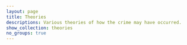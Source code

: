 ```yaml
---
layout: page
title: Theories
descriptions: Various theories of how the crime may have occurred.
show_collection: theories
no_groups: true
---
```



